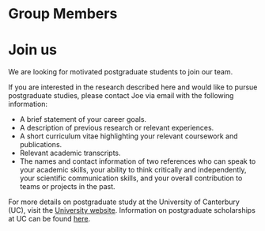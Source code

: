 # Group Members




# Join us
We are looking for motivated postgraduate students to join our team.

If you are interested in the research described here and would like to pursue postgraduate studies, please contact Joe via email with the following information:
* A brief statement of your career goals.
* A description of previous research or relevant experiences.
* A short curriculum vitae highlighting your relevant coursework and publications.
* Relevant academic transcripts.
* The names and contact information of two references who can speak to your academic skills, your ability to think critically and independently, your scientific communication skills, and your overall contribution to teams or projects in the past.


For more details on postgraduate study at the University of Canterbury (UC), visit the [University website](https://www.canterbury.ac.nz/postgraduate/). Information on postgraduate scholarships at UC can be found [here](https://www.canterbury.ac.nz/get-started/scholarships/types/college/). 
